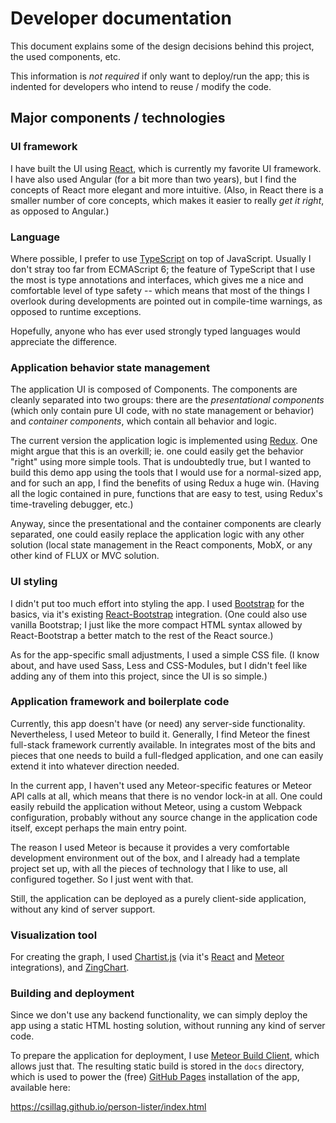 # Developer documentation

This document explains some of the design decisions behind this project,
the used components, etc.

This information is *not required* if only want to deploy/run the app;
this is indented for developers who intend to reuse / modify the code.

## Major components / technologies

### UI framework

I have built the UI using [React](https://facebook.github.io/react/),
which is currently my favorite UI framework. I have also used Angular
(for a bit more than two years), but I find the concepts of React
more elegant and more intuitive. (Also, in React there is a smaller
number of core concepts, which makes it easier to really *get it right*,
as opposed to Angular.)

### Language

Where possible, I prefer to use [TypeScript](https://www.typescriptlang.org/)
on top of JavaScript. Usually I don't stray too far from ECMAScript 6; the
feature of TypeScript that I use the most is type annotations and interfaces,
which gives me a nice and comfortable level of type safety -- which means that
most of the things I overlook during developments are pointed out in
compile-time warnings, as opposed to runtime exceptions.

Hopefully, anyone who has ever used strongly typed languages would appreciate
the difference.

### Application behavior state management

The application UI is composed of Components. The components are cleanly
separated into two groups: there are the *presentational components*
(which only contain pure UI code, with no state management or behavior)
and *container components*, which contain all behavior and logic.

The current version the application logic is implemented using
[Redux](http://redux.js.org/). One might argue that this is an overkill;
ie. one could easily get the behavior "right" using more simple tools.
That is undoubtedly true, but I wanted to build this demo app using the
tools that I would use for a normal-sized app, and for such an app,
I find the benefits of using Redux a huge win. (Having all the logic
contained in pure, functions that are easy to test, using Redux's
time-traveling debugger, etc.)

Anyway, since the presentational and the container components are clearly
separated, one could easily replace the application logic with any other
solution (local state management in the React components, MobX, or any
other kind of FLUX or MVC solution.

### UI styling

I didn't put too much effort into styling the app.
I used [Bootstrap](http://getbootstrap.com/) for the basics,
via it's existing [React-Bootstrap](https://react-bootstrap.github.io/)
integration. (One could also use vanilla Bootstrap; I just like the more
compact HTML syntax allowed by React-Bootstrap a better match to the rest
of the React source.)

As for the app-specific small adjustments, I used a simple CSS file.
(I know about, and have used Sass, Less and CSS-Modules, but I didn't
feel like adding any of them into this project, since the UI is so simple.)

### Application framework and boilerplate code

Currently, this app doesn't have (or need) any server-side functionality.
Nevertheless, I used Meteor to build it. Generally, I find Meteor
the finest full-stack framework currently available. In integrates most
of the bits and pieces that one needs to build a full-fledged application,
and one can easily extend it into whatever direction needed.

In the current app, I haven't used any Meteor-specific features or Meteor
API calls at all, which means that there is no vendor lock-in at all.
One could easily rebuild the application without Meteor, using a custom
Webpack configuration, probably without any source change in the application
code itself, except perhaps the main entry point.

The reason I used Meteor is because it provides a very comfortable
development environment out of the box, and I already had a template project
set up, with all the pieces of technology that I like to use, all configured
together. So I just went with that.

Still, the application can be deployed as a purely client-side application,
without any kind of server support.

### Visualization tool

For creating the graph, I used
[Chartist.js](http://gionkunz.github.io/chartist-js/) (via it's
[React](http://fraserxu.me/react-chartist/) and
[Meteor](https://github.com/mfpierre/meteor-chartist-js) integrations),
and [ZingChart](https://www.zingchart.com/).

### Building and deployment

Since we don't use any backend functionality, we can simply deploy the
app using a static HTML hosting solution, without running any kind of server
code.

To prepare the application for deployment, I use
[Meteor Build Client](https://github.com/frozeman/meteor-build-client),
which allows just that. The resulting static build is stored in the `docs`
directory, which is used to power the (free)
[GitHub Pages](https://pages.github.com/) installation of the app,
available here:

https://csillag.github.io/person-lister/index.html

